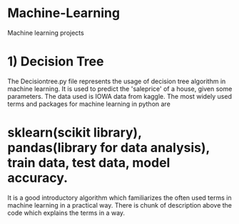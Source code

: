 # Machine-Learning
Machine learning projects 
# 1) Decision Tree
The Decisiontree.py file represents the usage of decision tree algorithm in machine learning. It is used to predict the 'saleprice' of a house, given some parameters. The data used is IOWA data from kaggle.
The most widely used terms and packages for machine learning in python are 
# sklearn(scikit library), pandas(library for data analysis), train data, test data, model accuracy.
It is a good introductory algorithm which familiarizes the often used terms in machine learning in a practical way. There is chunk of description above the code which explains the terms in a way. 
